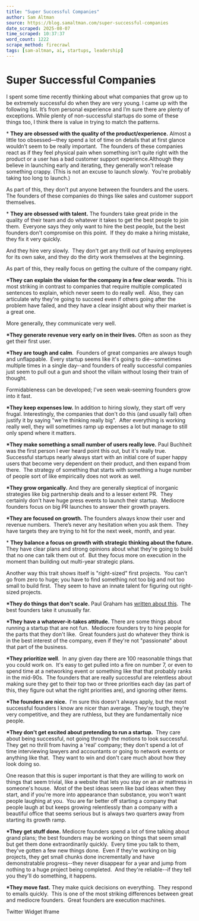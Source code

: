 ```yaml
---
title: "Super Successful Companies"
author: Sam Altman
source: https://blog.samaltman.com/super-successful-companies
date_scraped: 2025-08-07
time_scraped: 10:37:37
word_count: 1222
scrape_method: firecrawl
tags: [sam-altman, ai, startups, leadership]
---
```


# Super Successful Companies

I spent some time recently thinking about what companies that grow up to be extremely successful do when they are very young. I came up with the following list. It’s from personal experience and I’m sure there are plenty of exceptions. While plenty of non-successful startups do some of these things too, I think there is value in trying to match the patterns.

\* **They are obsessed with the quality of the product/experience.** Almost a little too obsessed—they spend a lot of time on details that at first glance wouldn’t seem to be really important.  The founders of these companies react as if they feel physical pain when something isn’t quite right with the product or a user has a bad customer support experience.Although they believe in launching early and iterating, they generally won't release something crappy. (This is not an excuse to launch slowly.  You're probably taking too long to launch.)

As part of this, they don't put anyone between the founders and the users.  The founders of these companies do things like sales and customer support themselves.

\* **They are obsessed with talent.** The founders take great pride in the quality of their team and do whatever it takes to get the best people to join them.  Everyone says they only want to hire the best people, but the best founders don't compromise on this point.  If they do make a hiring mistake, they fix it very quickly.

And they hire very slowly.  They don't get any thrill out of having employees for its own sake, and they do the dirty work themselves at the beginning.

As part of this, they really focus on getting the culture of the company right.

**\*They can explain the vision for the company in a few clear words.** This is most striking in contrast to companies that require multiple complicated sentences to explain, which never seem to do really well.  Also, they can articulate why they're going to succeed even if others going after the problem have failed, and they have a clear insight about why their market is a great one.

More generally, they communicate very well.

**\*They generate revenue very early on in their lives.** Often as soon as they get their first user.

**\*They are tough and calm**.  Founders of great companies are always tough and unflappable.  Every startup seems like it's going to die--sometimes multiple times in a single day--and founders of really successful companies just seem to pull out a gun and shoot the villain without losing their train of thought.

Formidableness can be developed; I've seen weak-seeming founders grow into it fast.

**\*They keep expenses low.** In addition to hiring slowly, they start off very frugal. Interestingly, the companies that don't do this (and usually fail) often justify it by saying "we're thinking really big".  After everything is working really well, they will sometimes ramp up expenses a lot but manage to still only spend where it matters.

**\*They make something a small number of users really love.** Paul Buchheit was the first person I ever heard point this out, but it's really true.  Successful startups nearly always start with an initial core of super happy users that become very dependent on their product, and then expand from there.  The strategy of something that starts with something a huge number of people sort of like empirically does not work as well.

**\*They grow organically.** And they are generally skeptical of inorganic strategies like big partnership deals and to a lesser extent PR.  They certainly don't have huge press events to launch their startup.  Mediocre founders focus on big PR launches to answer their growth prayers.

**\*They are focused on growth.** The founders always know their user and revenue numbers.  There’s never any hesitation when you ask them.  They have targets they are trying to hit for the next week, month, and year.

\* **They balance a focus on growth with strategic thinking about the future.** They have clear plans and strong opinions about what they're going to build that no one can talk them out of.  But they focus more on execution in the moment than building out multi-year strategic plans.

Another way this trait shows itself is "right-sized" first projects.  You can't go from zero to huge; you have to find something not too big and not too small to build first.  They seem to have an innate talent for figuring out right-sized projects.

**\*They do things that don't scale.** Paul Graham has [written about this](http://www.paulgraham.com/ds.html).  The best founders take it unusually far.

**\*They have a whatever-it-takes attitude.** There are some things about running a startup that are not fun.  Mediocre founders try to hire people for the parts that they don't like.  Great founders just do whatever they think is in the best interest of the company, even if they're not "passionate" about that part of the business.

**\*They prioritize well**.  In any given day there are 100 reasonable things that you could work on.  It's easy to get pulled into a fire on number 7, or even to spend time at a networking event or something like that that probably ranks in the mid-90s.  The founders that are really successful are relentless about making sure they get to their top two or three priorities each day (as part of this, they figure out what the right priorities are), and ignoring other items.

**\*The founders are nice.**  I'm sure this doesn't always apply, but the most successful founders I know are nicer than average.  They're tough, they're very competitive, and they are ruthless, but they are fundamentally nice people.

**\*They don't get excited about pretending to run a startup.**  They care about being successful, not going through the motions to look successful.  They get no thrill from having a 'real' company; they don't spend a lot of time interviewing lawyers and accountants or going to network events or anything like that.  They want to win and don't care much about how they look doing so.

One reason that this is super important is that they are willing to work on things that seem trivial, like a website that lets you stay on an air mattress in someone's house.  Most of the best ideas seem like bad ideas when they start, and if you're more into appearance than substance, you won't want people laughing at you.  You are far better off starting a company that people laugh at but keeps growing relentlessly than a company with a beautiful office that seems serious but is always two quarters away from starting its growth ramp.

**\*They get stuff done.** Mediocre founders spend a lot of time talking about grand plans; the best founders may be working on things that seem small but get them done extraordinarily quickly.  Every time you talk to them, they've gotten a few new things done.  Even if they're working on big projects, they get small chunks done incrementally and have demonstratable progress--they never disappear for a year and jump from nothing to a huge project being completed.  And they're reliable--if they tell you they'll do something, it happens.

**\*They move fast.** They make quick decisions on everything.  They respond to emails quickly.  This is one of the most striking differences between great and mediocre founders.  Great founders are execution machines.

Twitter Widget Iframe
